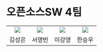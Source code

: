 # 오픈소스SW 4팀

<table align="center">
  <tr>
    <td align="center"><a href="https://github.com/eun0903t"><img src=https://avatars.githubusercontent.com/u/134464931?v=4/></td>
    <td align="center"><a href="https://github.com/B1Nsyeong"><img src=https://avatars.githubusercontent.com/u/134464931?v=4/></td>
    <td align="center"><a href="https://github.com/gang7994"><img src=https://avatars.githubusercontent.com/u/40176294?v=4"/></td>
    <td align="center"><a href="https://github.com/FiyeroHan"><img src=https://avatars.githubusercontent.com/u/107747566?v=4"/></td>
  </tr>
  <tr>
    <td align="center">김성은</td>
    <td align="center">서영빈</td>
    <td align="center">이강영</td>
    <td align="center">한승우</td>
  </tr>
</table>
